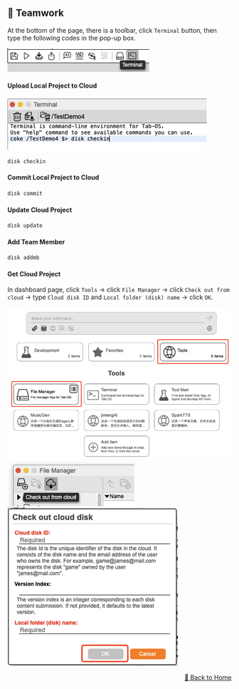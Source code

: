 ## 👥 Teamwork

At the bottom of the page, there is a toolbar, click `Terminal` button, then type the following codes in the pop-up box.
<div><img src="../assets/upload_project1.jpg" alt="upload_project1" /></div>

#### Upload Local Project to Cloud

<div><img src="../assets/upload_project2.jpg" alt="upload_project2" /></div>

```bash
disk checkin
```

#### Commit Local Project to Cloud

```bash
disk commit
```

#### Update Cloud Project

```bash
disk update
```

#### Add Team Member

```bash
disk addmb
```

#### Get Cloud Project

In dashboard page, click `Tools` -> click `File Manager` -> click `Check out from cloud` -> type `Cloud disk ID` and `Local folder (disk) name` -> click `OK`. 

<div><img src="../assets/get_cloud_project1.jpg" alt="get_cloud_project1" /></div>
<div><img src="../assets/get_cloud_project2.jpg" alt="get_cloud_project2" /></div>
<div><img src="../assets/get_cloud_project3.jpg" alt="get_cloud_project3" /></div>
<div><img src="../assets/get_cloud_project4.jpg" alt="get_cloud_project4" /></div>

<p align="right" >
  <a href="../README.md">
    🔗 Back to Home
  </a>
</p> 
